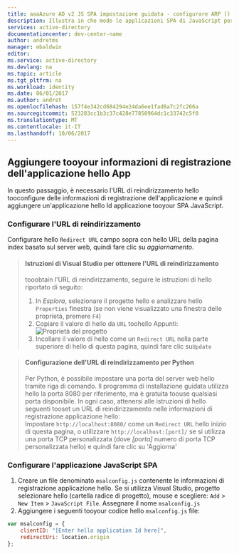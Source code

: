 ```yaml
---
title: aaaAzure AD v2 JS SPA impostazione guidata - configurare ARP () | Documenti Microsoft
description: Illustra in che modo le applicazioni SPA di JavaScript possono chiamare un'API che richiede token di accesso dall'endpoint di Azure Active Directory v2 (ARP)
services: active-directory
documentationcenter: dev-center-name
author: andretms
manager: mbaldwin
editor: 
ms.service: active-directory
ms.devlang: na
ms.topic: article
ms.tgt_pltfrm: na
ms.workload: identity
ms.date: 06/01/2017
ms.author: andret
ms.openlocfilehash: 157f4e342cd684294e24da6ee1fad8a7c2fc266a
ms.sourcegitcommit: 523283cc1b3c37c428e77850964dc1c33742c5f0
ms.translationtype: MT
ms.contentlocale: it-IT
ms.lasthandoff: 10/06/2017
---
```

## <a name="add-hello-applications-registration-information-tooyour-app"></a>Aggiungere tooyour informazioni di registrazione dell'applicazione hello App

In questo passaggio, è necessario l'URL di reindirizzamento hello tooconfigure delle informazioni di registrazione dell'applicazione e quindi aggiungere un'applicazione hello Id applicazione tooyour SPA JavaScript.

### <a name="configure-redirect-url"></a>Configurare l'URL di reindirizzamento

Configurare hello `Redirect URL` campo sopra con hello URL della pagina index basato sul server web, quindi fare clic su *aggiornamento*.


> #### <a name="visual-studio-instructions-for-obtaining-redirect-url"></a>Istruzioni di Visual Studio per ottenere l'URL di reindirizzamento
> tooobtain l'URL di reindirizzamento, seguire le istruzioni di hello riportato di seguito:
> 1.    In *Esplora*, selezionare il progetto hello e analizzare hello `Properties` finestra (se non viene visualizzato una finestra delle proprietà, premere `F4`)
> 2.    Copiare il valore di hello da `URL` toohello Appunti:<br/> ![Proprietà del progetto](media/active-directory-singlepageapp-javascriptspa-configure/vs-project-properties-screenshot.png)<br />
> 3.    Incollare il valore di hello come un `Redirect URL` nella parte superiore di hello di questa pagina, quindi fare clic su`Update`

<p/>

> #### <a name="setting-redirect-url-for-python"></a>Configurazione dell'URL di reindirizzamento per Python
> Per Python, è possibile impostare una porta del server web hello tramite riga di comando. Il programma di installazione guidata utilizza hello la porta 8080 per riferimento, ma è gratuita toouse qualsiasi porta disponibile. In ogni caso, attenersi alle istruzioni di hello seguenti tooset un URL di reindirizzamento nelle informazioni di registrazione applicazione hello:<br/>
> Impostare `http://localhost:8080/` come un `Redirect URL` hello inizio di questa pagina, o utilizzare `http://localhost:[port]/` se si utilizza una porta TCP personalizzata (dove *[porta]* numero di porta TCP personalizzata hello) e quindi fare clic su 'Aggiorna'

### <a name="configure-your-javascript-spa-application"></a>Configurare l'applicazione JavaScript SPA

1.  Creare un file denominato `msalconfig.js` contenente le informazioni di registrazione applicazione hello. Se si utilizza Visual Studio, progetto selezionare hello (cartella radice di progetto), mouse e scegliere: `Add`  >  `New Item`  >  `JavaScript File`. Assegnare il nome `msalconfig.js`
2.  Aggiungere i seguenti tooyour codice hello `msalconfig.js` file:

```javascript
var msalconfig = {
    clientID: "[Enter hello application Id here]",
    redirectUri: location.origin
};
``` 

